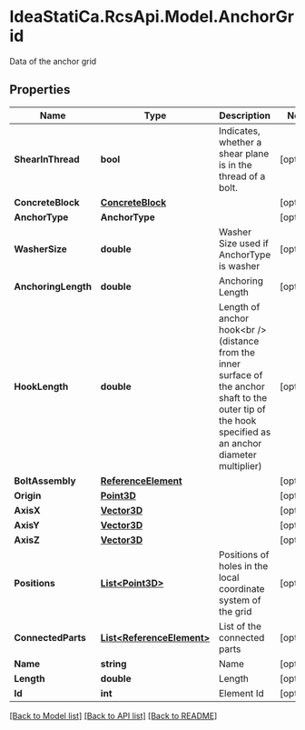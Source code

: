 # IdeaStatiCa.RcsApi.Model.AnchorGrid
Data of the anchor grid

## Properties

Name | Type | Description | Notes
------------ | ------------- | ------------- | -------------
**ShearInThread** | **bool** | Indicates, whether a shear plane is in the thread of a bolt. | [optional] 
**ConcreteBlock** | [**ConcreteBlock**](ConcreteBlock.md) |  | [optional] 
**AnchorType** | **AnchorType** |  | [optional] 
**WasherSize** | **double** | Washer Size used if AnchorType is washer | [optional] 
**AnchoringLength** | **double** | Anchoring Length | [optional] 
**HookLength** | **double** | Length of anchor hook&lt;br /&gt;  (distance from the inner surface of the anchor shaft to the outer tip of the hook specified as an anchor diameter multiplier) | [optional] 
**BoltAssembly** | [**ReferenceElement**](ReferenceElement.md) |  | [optional] 
**Origin** | [**Point3D**](Point3D.md) |  | [optional] 
**AxisX** | [**Vector3D**](Vector3D.md) |  | [optional] 
**AxisY** | [**Vector3D**](Vector3D.md) |  | [optional] 
**AxisZ** | [**Vector3D**](Vector3D.md) |  | [optional] 
**Positions** | [**List&lt;Point3D&gt;**](Point3D.md) | Positions of holes in the local coordinate system of the grid | [optional] 
**ConnectedParts** | [**List&lt;ReferenceElement&gt;**](ReferenceElement.md) | List of the connected parts | [optional] 
**Name** | **string** | Name | [optional] 
**Length** | **double** | Length | [optional] 
**Id** | **int** | Element Id | [optional] 

[[Back to Model list]](../README.md#documentation-for-models) [[Back to API list]](../README.md#documentation-for-api-endpoints) [[Back to README]](../README.md)

